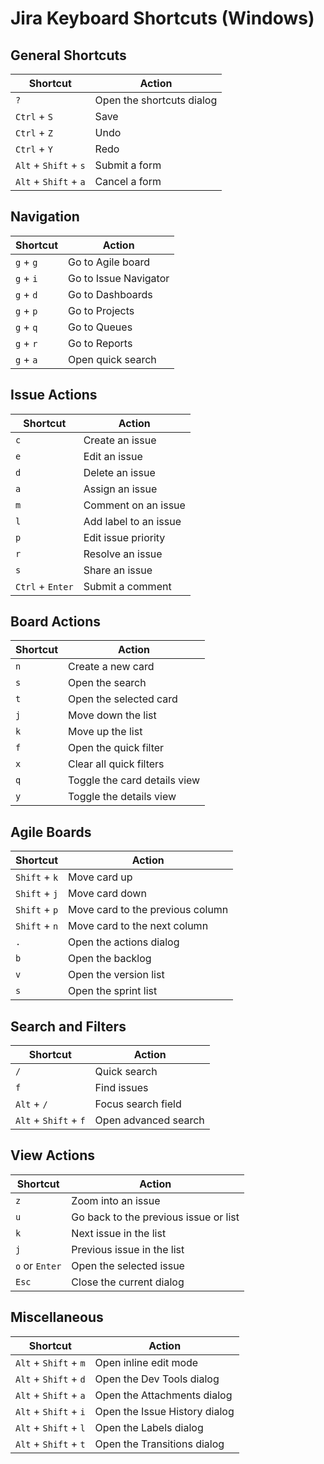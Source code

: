 # Jira Keyboard Shortcuts (Windows)

## General Shortcuts
| Shortcut       | Action                          |
| -------------- | ------------------------------- |
| `?`            | Open the shortcuts dialog       |
| `Ctrl` + `S`   | Save                           |
| `Ctrl` + `Z`   | Undo                           |
| `Ctrl` + `Y`   | Redo                           |
| `Alt` + `Shift` + `s` | Submit a form            |
| `Alt` + `Shift` + `a` | Cancel a form            |

## Navigation
| Shortcut             | Action                                  |
| -------------------- | --------------------------------------- |
| `g` + `g`            | Go to Agile board                       |
| `g` + `i`            | Go to Issue Navigator                   |
| `g` + `d`            | Go to Dashboards                        |
| `g` + `p`            | Go to Projects                          |
| `g` + `q`            | Go to Queues                            |
| `g` + `r`            | Go to Reports                           |
| `g` + `a`            | Open quick search                       |

## Issue Actions
| Shortcut           | Action                                   |
| ------------------ | ---------------------------------------- |
| `c`                | Create an issue                          |
| `e`                | Edit an issue                            |
| `d`                | Delete an issue                          |
| `a`                | Assign an issue                          |
| `m`                | Comment on an issue                      |
| `l`                | Add label to an issue                    |
| `p`                | Edit issue priority                      |
| `r`                | Resolve an issue                         |
| `s`                | Share an issue                           |
| `Ctrl` + `Enter`   | Submit a comment                         |

## Board Actions
| Shortcut             | Action                                  |
| -------------------- | --------------------------------------- |
| `n`                  | Create a new card                       |
| `s`                  | Open the search                         |
| `t`                  | Open the selected card                  |
| `j`                  | Move down the list                      |
| `k`                  | Move up the list                        |
| `f`                  | Open the quick filter                   |
| `x`                  | Clear all quick filters                 |
| `q`                  | Toggle the card details view            |
| `y`                  | Toggle the details view                 |

## Agile Boards
| Shortcut             | Action                                  |
| -------------------- | --------------------------------------- |
| `Shift` + `k`        | Move card up                            |
| `Shift` + `j`        | Move card down                          |
| `Shift` + `p`        | Move card to the previous column        |
| `Shift` + `n`        | Move card to the next column            |
| `.`                  | Open the actions dialog                 |
| `b`                  | Open the backlog                        |
| `v`                  | Open the version list                   |
| `s`                  | Open the sprint list                    |

## Search and Filters
| Shortcut           | Action                                   |
| ------------------ | ---------------------------------------- |
| `/`                | Quick search                             |
| `f`                | Find issues                              |
| `Alt` + `/`        | Focus search field                       |
| `Alt` + `Shift` + `f` | Open advanced search                  |

## View Actions
| Shortcut             | Action                                  |
| -------------------- | --------------------------------------- |
| `z`                  | Zoom into an issue                      |
| `u`                  | Go back to the previous issue or list   |
| `k`                  | Next issue in the list                  |
| `j`                  | Previous issue in the list              |
| `o` or `Enter`       | Open the selected issue                 |
| `Esc`                | Close the current dialog                |

## Miscellaneous
| Shortcut           | Action                                  |
| ------------------ | --------------------------------------- |
| `Alt` + `Shift` + `m` | Open inline edit mode                |
| `Alt` + `Shift` + `d` | Open the Dev Tools dialog            |
| `Alt` + `Shift` + `a` | Open the Attachments dialog          |
| `Alt` + `Shift` + `i` | Open the Issue History dialog        |
| `Alt` + `Shift` + `l` | Open the Labels dialog               |
| `Alt` + `Shift` + `t` | Open the Transitions dialog          |
